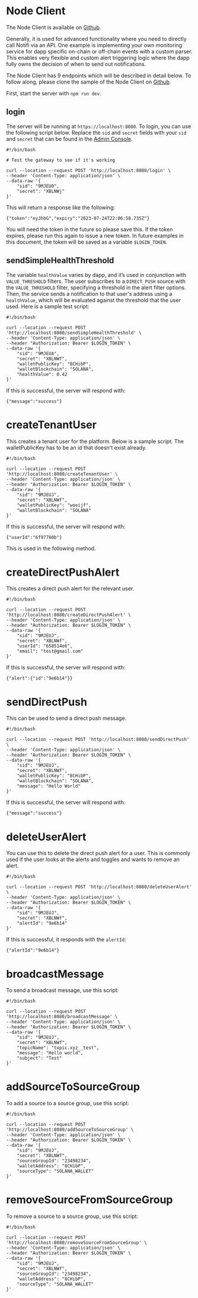 # Node Client

The Node Client is available on [Github](https://github.com/notifi-network/notifi-sdk-ts/tree/main/packages/notifi-node).

Generally, it is used for advanced functionality where you need to directly
call Notifi via an API. One example is implementing your own monitoring
service for dapp specific on-chain or off-chain events with a custom parser.
This enables very flexible and custom alert triggering logic where the dapp
fully owns the decision of when to send out notifications.

The Node Client has 9 endpoints which will be described in detail below.
To follow along, please clone the sample of the Node Client on
[Github](https://github.com/notifi-network/notifi-sdk-ts/tree/main/packages/notifi-node-sample).

First, start the server with `npm run dev`.

## login

The server will be running at `https://localhost:8080`. To login, you can use the following script below.
Replace the `sid` and `secret` fields with your `sid` and `secret` that can be found in the
[Admin Console](https://admin.dev.notifi.network/).

```
#!/bin/bash

# Test the gateway to see if it's working

curl --location --request POST 'http://localhost:8080/login' \
--header 'Content-Type: application/json' \
--data-raw '{
    "sid": "9MJEU0",
    "secret": "XBLNWj"
}'
```

This will return a response like the following:

```
{"token":"eyJhbG","expiry":"2023-07-24T22:06:58.735Z"}
```

You will need the token in the future so please save this. If the token
expires, please run this again to issue a new token. In future examples in this
document, the token will be saved as a variable `$LOGIN_TOKEN`.

## sendSimpleHealthThreshold

The variable `healthValue` varies by dapp, and it’s used in conjunction with
`VALUE_THRESHOLD` filters. The user subscribes to a `DIRECT_PUSH` source with
the `VALUE_THRESHOLD` filter, specifying a threshold in the alert filter
options. Then, the service sends a notification to that user's address using a
`healthValue`, which will be evaluated against the threshold that the user
used. Here is a sample test script:

```
#!/bin/bash

curl --location --request POST 'http://localhost:8080/sendSimpleHealthThreshold' \
--header 'Content-Type: application/json' \
--header "Authorization: Bearer $LOGIN_TOKEN" \
--data-raw '{
    "sid": "9MJEUA",
    "secret": "XBLNWf",
    "walletPublicKey": "8CHibP",
    "walletBlockchain": "SOLANA",
    "healthValue": 0.42
}'
```

If this is successful, the server will respond with:

```
{"message":"success"}
```

# createTenantUser

This creates a tenant user for the platform. Below is a sample script.
The walletPublicKey has to be an id that doesn't exist already.

```
#!/bin/bash

curl --location --request POST 'http://localhost:8080/createTenantUser' \
--header 'Content-Type: application/json' \
--header "Authorization: Bearer $LOGIN_TOKEN" \
--data-raw '{
    "sid": "9MJEUJ",
    "secret": "XBLNWf",
    "walletPublicKey": "woeijf",
    "walletBlockchain": "SOLANA"
}'
```

If this is successful, the server will respond with:

```
{"userId":"6f97780b"}
```

This is used in the following method.

# createDirectPushAlert

This creates a direct push alert for the relevant user.

```
#!/bin/bash

curl --location --request POST 'http://localhost:8080/createDirectPushAlert' \
--header 'Content-Type: application/json' \
--header "Authorization: Bearer $LOGIN_TOKEN" \
--data-raw '{
    "sid": "9MJEUJ",
    "secret": "XBLNWf",
    "userId": "658514e6",
    "email": "test@gmail.com"
}'
```

If this is successful, the server will respond with:

```
{"alert":{"id":"9e6b14"}}
```

# sendDirectPush

This can be used to send a direct push message.

```
#!/bin/bash

curl --location --request POST 'http://localhost:8080/sendDirectPush' \
--header 'Content-Type: application/json' \
--header "Authorization: Bearer $LOGIN_TOKEN" \
--data-raw '{
    "sid": "9MJEUJ",
    "secret": "XBLNWf",
    "walletPublicKey": "8CHibP",
    "walletBlockchain": "SOLANA",
    "message": "Hello World"
}'
```

If this is successful, the server will respond with:

```
{"message":"success"}
```


# deleteUserAlert

You can use this to delete the direct push alert for a user. This is commonly
used if the user looks at the alerts and toggles and wants to remove an alert.

```
#!/bin/bash

curl --location --request POST 'http://localhost:8080/deleteUserAlert' \
--header 'Content-Type: application/json' \
--header "Authorization: Bearer $LOGIN_TOKEN" \
--data-raw '{
    "sid": "9MJEUJ",
    "secret": "XBLNWf",
    "alertId": "9e6b14"
}'
```

If this is successful, it responds with the `alertId`:

```
{"alertId":"9e6b14"}
```

# broadcastMessage

To send a broadcast message, use this script:

```
#!/bin/bash

curl --location --request POST 'http://localhost:8080/broadcastMessage' \
--header 'Content-Type: application/json' \
--header "Authorization: Bearer $LOGIN_TOKEN" \
--data-raw '{
    "sid": "9MJEUJ",
    "secret": "XBLNWf",
    "topicName": "topic.xyz__test",
    "message": "Hello world",
    "subject": "Test"
}'
```

# addSourceToSourceGroup

To add a source to a source group, use this script:

```
#!/bin/bash

curl --location --request POST 'http://localhost:8080/addSourceToSourceGroup' \
--header 'Content-Type: application/json' \
--header "Authorization: Bearer $LOGIN_TOKEN" \
--data-raw '{
    "sid": "9MJEUJ",
    "secret": "XBLNWf",
    "sourceGroupId": "23498234",
    "walletAddress": "8CHibP",
    "sourceType": "SOLANA_WALLET"
}'
```


# removeSourceFromSourceGroup

To remove a source to a source group, use this script:

```
#!/bin/bash

curl --location --request POST 'http://localhost:8080/removeSourceFromSourceGroup' \
--header 'Content-Type: application/json' \
--header "Authorization: Bearer $LOGIN_TOKEN" \
--data-raw '{
    "sid": "9MJEUJ",
    "secret": "XBLNWf",
    "sourceGroupId": "23498234",
    "walletAddress": "8CHibP",
    "sourceType": "SOLANA_WALLET"
}'
```

